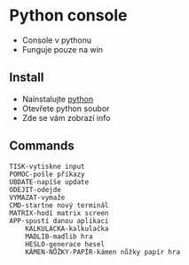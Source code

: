 # **Python console**

- Console v pythonu
- Funguje pouze na win

## Install

- Nainstalujte [python](https://www.python.org/)
- Otevřete python soubor
- Zde se vám zobrazí info

## Commands
    TISK-vytiskne input
    POMOC-pošle příkazy
    UBDATE-napíše update
    ODEJIT-odejde
    VYMAZAT-vymaže
    CMD-startne nový terminál
    MATRIX-hodí matrix screen
    APP-spustí danou aplikaci
        KALKULACKA-kalkulačka
        MADLIB-madlib hra
        HESLO-generace hesel
        KÁMEN-NŮŽKY-PAPÍR-kámen nůžky papír hra
